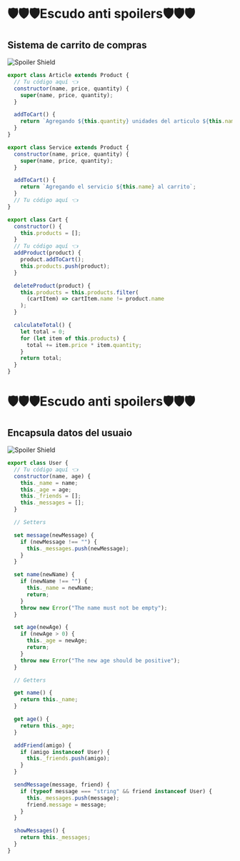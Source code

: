 # 🛡️🛡️🛡️Escudo anti spoilers🛡️🛡️🛡️

## Sistema de carrito de compras

![Spoiler Shield](https://upload.wikimedia.org/wikipedia/commons/thumb/3/3c/Wozki_sklepowe.JPG/1200px-Wozki_sklepowe.JPG)

```js
export class Article extends Product {
  // Tu código aquí 👈
  constructor(name, price, quantity) {
    super(name, price, quantity);
  }

  addToCart() {
    return `Agregando ${this.quantity} unidades del articulo ${this.name} al carrito`;
  }
}

export class Service extends Product {
  constructor(name, price, quantity) {
    super(name, price, quantity);
  }

  addToCart() {
    return `Agregando el servicio ${this.name} al carrito`;
  }
  // Tu código aquí 👈
}

export class Cart {
  constructor() {
    this.products = [];
  }
  // Tu código aquí 👈
  addProduct(product) {
    product.addToCart();
    this.products.push(product);
  }

  deleteProduct(product) {
    this.products = this.products.filter(
      (cartItem) => cartItem.name != product.name
    );
  }

  calculateTotal() {
    let total = 0;
    for (let item of this.products) {
      total += item.price * item.quantity;
    }
    return total;
  }
}
```

# 🛡️🛡️🛡️Escudo anti spoilers🛡️🛡️🛡️

## Encapsula datos del usuaio

![Spoiler Shield](https://images.ctfassets.net/lh3zuq09vnm2/4RvFyFCYJVRGvCexX5tyYM/8172f69bc5df2545840c5da81489ed04/user-behavior.width-1500.jpg)

```js
export class User {
  // Tu código aquí 👈
  constructor(name, age) {
    this._name = name;
    this._age = age;
    this._friends = [];
    this._messages = [];
  }

  // Setters

  set message(newMessage) {
    if (newMessage !== "") {
      this._messages.push(newMessage);
    }
  }

  set name(newName) {
    if (newName !== "") {
      this._name = newName;
      return;
    }
    throw new Error("The name must not be empty");
  }

  set age(newAge) {
    if (newAge > 0) {
      this._age = newAge;
      return;
    }
    throw new Error("The new age should be positive");
  }

  // Getters

  get name() {
    return this._name;
  }

  get age() {
    return this._age;
  }

  addFriend(amigo) {
    if (amigo instanceof User) {
      this._friends.push(amigo);
    }
  }

  sendMessage(message, friend) {
    if (typeof message === "string" && friend instanceof User) {
      this._messages.push(message);
      friend.message = message;
    }
  }

  showMessages() {
    return this._messages;
  }
}
```
